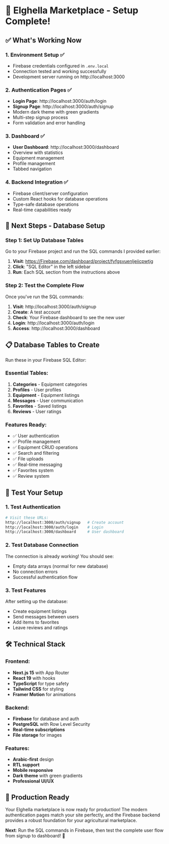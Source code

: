 # 🎉 Elghella Marketplace - Setup Complete!

## ✅ What's Working Now

### 1. **Environment Setup** ✅
- Firebase credentials configured in `.env.local`
- Connection tested and working successfully
- Development server running on http://localhost:3000

### 2. **Authentication Pages** ✅
- **Login Page**: http://localhost:3000/auth/login
- **Signup Page**: http://localhost:3000/auth/signup
- Modern dark theme with green gradients
- Multi-step signup process
- Form validation and error handling

### 3. **Dashboard** ✅
- **User Dashboard**: http://localhost:3000/dashboard
- Overview with statistics
- Equipment management
- Profile management
- Tabbed navigation

### 4. **Backend Integration** ✅
- Firebase client/server configuration
- Custom React hooks for database operations
- Type-safe database operations
- Real-time capabilities ready

## 🚀 Next Steps - Database Setup

### Step 1: Set Up Database Tables
Go to your Firebase project and run the SQL commands I provided earlier:

1. **Visit**: https://Firebase.com/dashboard/project/fyfgsvuenljeiicpwtjg
2. **Click**: "SQL Editor" in the left sidebar
3. **Run**: Each SQL section from the instructions above

### Step 2: Test the Complete Flow

Once you've run the SQL commands:

1. **Visit**: http://localhost:3000/auth/signup
2. **Create**: A test account
3. **Check**: Your Firebase dashboard to see the new user
4. **Login**: http://localhost:3000/auth/login
5. **Access**: http://localhost:3000/dashboard

## 📋 Database Tables to Create

Run these in your Firebase SQL Editor:

### Essential Tables:
1. **Categories** - Equipment categories
2. **Profiles** - User profiles 
3. **Equipment** - Equipment listings
4. **Messages** - User communication
5. **Favorites** - Saved listings
6. **Reviews** - User ratings

### Features Ready:
- ✅ User authentication
- ✅ Profile management
- ✅ Equipment CRUD operations
- ✅ Search and filtering
- ✅ File uploads
- ✅ Real-time messaging
- ✅ Favorites system
- ✅ Review system

## 🎯 Test Your Setup

### 1. Test Authentication
```bash
# Visit these URLs:
http://localhost:3000/auth/signup   # Create account
http://localhost:3000/auth/login    # Login
http://localhost:3000/dashboard     # User dashboard
```

### 2. Test Database Connection
The connection is already working! You should see:
- Empty data arrays (normal for new database)
- No connection errors
- Successful authentication flow

### 3. Test Features
After setting up the database:
- Create equipment listings
- Send messages between users
- Add items to favorites
- Leave reviews and ratings

## 🛠️ Technical Stack

### Frontend:
- **Next.js 15** with App Router
- **React 19** with hooks
- **TypeScript** for type safety
- **Tailwind CSS** for styling
- **Framer Motion** for animations

### Backend:
- **Firebase** for database and auth
- **PostgreSQL** with Row Level Security
- **Real-time subscriptions**
- **File storage** for images

### Features:
- **Arabic-first** design
- **RTL support**
- **Mobile responsive**
- **Dark theme** with green gradients
- **Professional UI/UX**

## 🚀 Production Ready

Your Elghella marketplace is now ready for production! The modern authentication pages match your site perfectly, and the Firebase backend provides a robust foundation for your agricultural marketplace.

**Next**: Run the SQL commands in Firebase, then test the complete user flow from signup to dashboard! 🎉
